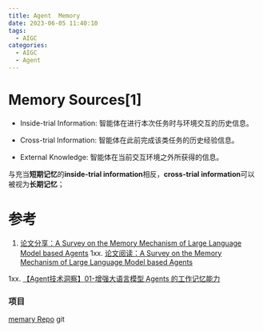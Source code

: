 ```yaml
---
title: Agent  Memory
date: 2023-06-05 11:40:10
tags:
  - AIGC
categories: 
  - AIGC
  - Agent  
---
```


<p></p>
<!-- more -->


# Memory Sources[1]
+ Inside-trial Information: 智能体在进行本次任务时与环境交互的历史信息。

+ Cross-trial Information: 智能体在此前完成该类任务的历史经验信息。

+ External Knowledge: 智能体在当前交互环境之外所获得的信息。

与充当**短期记忆**的**inside-trial information**相反，**cross-trial information**可以被视为**长期记忆**；

# 参考
1. [论文分享：A Survey on the Memory Mechanism of Large Language Model based Agents](https://zhuanlan.zhihu.com/p/696745373)
1xx. [论文阅读：A Survey on the Memory Mechanism of Large Language Model based Agents](https://blog.csdn.net/DLparkour/article/details/138506437)

1xx. [【Agent技术洞察】01-增强大语言模型 Agents 的工作记忆能力](https://zhuanlan.zhihu.com/p/696105075)

### 项目
[memary Repo](https://github.com/kingjulio8238/memary) git